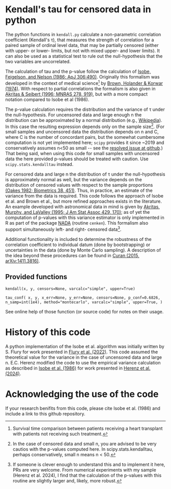 # Kendall's tau for censored data in python

The python functions in `kendall.py` calculate a non-parametric correlation coefficient
(Kendall's τ), that measures the strength of correlation for a paired sample of ordinal
level data, that may be partially censored (either with upper- or lower- limits, but not
with mixed upper- and lower limits).  It can also be used as a statistical test to rule
out the null-hypothesis that the two variables are uncorrelated.
  
The calculation of tau and the p-value follow the calculation of [Isobe, Feigelson, and
Nelson (1986; ApJ 306:490)][1].  Originally this formalism was developed in the context
of medical science[^1] by [Brown, Holander & Korwar (1974)][3].  With respect to
partial correlations the formalism is also given in [Akritas & Seibert (1996; MNRAS
278, 919)][2], but with a more compact notation compared to Isobe et al (1986).

The p-value calculation requires the distribution and the variance of τ under the null-hypothesis.  For uncensored data and large enough n the distribution can be approximated by a normal distribution (e.g., [Wikipedia][4]).  In this case the resulting expression depends only on the sample size[^2].  (For small samples and uncensored data the distribution depends on n and C, where C is the number of concordant pairs, but the somewhat cumbersome computation is not yet implemented here; `scipy` provides it since ~2019 and conservatively assumes n<50 as small -- see the [resolved issue at github][gh].)
That being said, when using this code for small samples with uncensored data the here provided p-values should be treated with caution.  Use `scipy.stats.kendalltau` instead.

For censored data and large n the distribution of τ under the null-hypothesis is approximately normal as well, but the variance depends on the distribution of censored values with respect to the sample proportions [(Oakes 1982; Biometrics 38, 451)][5].  Thus, in practice, an estimate of the variance from the data is required.  This code follows the approach of Isobe et al. and Brown et al., but more refined approaches exists in the literature.  An example developed with astronomical data in mind is given by [Akritas, Murphy, and LaValley (1995; J Am Stat Assoc 429, 170)][6]; as of yet the computation of p-values with this variance estimator is only implemented in R as part of the package [NADA][NADA] (routine `cenken`).  This formalism also support simultaneously left- and right- censored data[^3].

[1]: https://doi.org/10.1086/164359
[2]: https://doi.org/10.1093/mnras/278.4.919
[3]: https://ntrl.ntis.gov/NTRL/dashboard/searchResults/titleDetail/AD767617.xhtml
[4]: https://en.wikipedia.org/wiki/Kendall_rank_correlation_coefficient#Hypothesis_test
[5]: https://doi.org/10.2307/2530458
[6]: https://doi.org/10.1080/01621459.1995.10476499
[gh]: https://github.com/scipy/scipy/issues/8456
[NADA]: https://www.rdocumentation.org/packages/NADA/

[^1]: Survival time comparison between patients receiving a heart transplant with patients not receiving such treatment.
[^2]: In the case of censored data and small n, you are advised to be very cautios with the p-values computed here.  In scipy.stats.kendalltau, perhaps conservatively, small n means n < 50.
[^3]: If someone is clever enough to understand this and to implement it here, PRs are very welcome.  From numerical experiments with my sample (Herenz et al. 2024), I find that the calculation of the p-values with this routine are slightly larger and, likely, more robust.

Additional functionality is included to determine the robustness of the correlation coefficient to individual datum (done by bootstrapping) or uncertainties in the data (done by Monte Carlo sampling).  A description of the idea beyond these procedures can be found in [Curan (2015, arXiv:1411.3816)][Curan].

[Curan]: https://arxiv.org/abs/1411.3816

## Provided functions

`kendall(x, y, censors=None, varcalc="simple", upper=True)` 

`tau_conf( x, y, x_err=None, y_err=None, censors=None, p_conf=0.6826, n_samp=int(1e4), method="montecarlo", varcalc="simple", upper=True, )`

See online help of those function (or source code) for notes on their usage.

# History of this code

A python implementation of the Isobe et al. algorithm was initially written by S. Flury
for work presented in [Flury et al. (2022)][7].  This code assumed the theoretical value for
the variance in the case of uncensored data and large n.  E.C. Herenz modified the code
to use the empirical variance calculation as described in [Isobe et al. (1986)][1] for work
presented in [Herenz et al. (2024)][8].

[7]: https://doi.org/10.3847/1538-4357/ac61e4
[8]: https://ui.adsabs.harvard.edu/abs/2024arXiv240603956H/abstract

# Acknowledging the use of the code

If your research benifits from this code, please cite Isobe et al. (1986) and include a
link to this github repository. 

